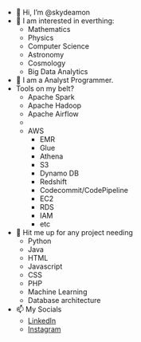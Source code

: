 - 👋 Hi, I’m @skydeamon
- 👀 I am interested in everthing:
  * Mathematics
  * Physics
  * Computer Science
  * Astronomy
  * Cosmology
  * Big Data Analytics
- 🌱 I am a Analyst Programmer.
- Tools on my belt?
  * Apache Spark
  * Apache Hadoop
  * Apache Airflow
  * 
  * AWS
    * EMR
    * Glue
    * Athena
    * S3
    * Dynamo DB
    * Redshift
    * Codecommit/CodePipeline
    * EC2
    * RDS
    * IAM
    * etc
- 💞️ Hit me up for any project needing
  * Python
  * Java
  * HTML
  * Javascript
  * CSS
  * PHP
  * Machine Learning
  * Database architecture
- 📫 My Socials
  * [LinkedIn](https://www.instagram.com/jademakwela/)
  * [Instagram](https://www.linkedin.com/in/jade-makwela-6a79111a8/)

<!---
skydeamon/skydeamon is a ✨ special ✨ repository because its `README.md` (this file) appears on your GitHub profile.
You can click the Preview link to take a look at your changes.
--->
